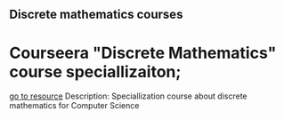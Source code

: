 ## Discrete mathematics courses

# Courseera "Discrete Mathematics" course speciallizaiton;
[go to resource](https://www.coursera.org/specializations/discrete-mathematics)
	Description: Speciallization course about discrete mathematics for Computer Science
